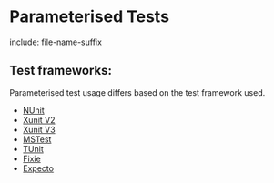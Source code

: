 # Parameterised Tests

include: file-name-suffix


## Test frameworks:

Parameterised test usage differs based on the test framework used.

 * [NUnit](parameterised-nunit.md)
 * [Xunit V2](parameterised-xunitv2.md)
 * [Xunit V3](parameterised-xunitv3.md)
 * [MSTest](parameterised-mstest.md)
 * [TUnit](parameterised-tunit.md)
 * [Fixie](parameterised-fixie.md)
 * [Expecto](parameterised-expecto.md)